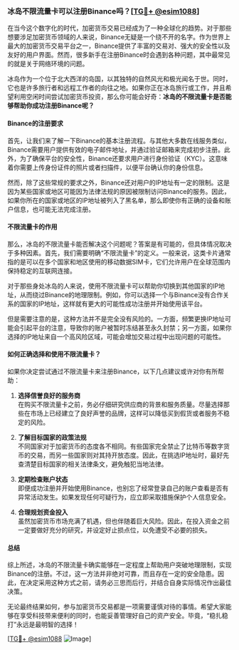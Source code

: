 ### 冰岛不限流量卡可以注册Binance吗？[[TG💪+ @esim1088](https://t.me/s/esim1088)]

在当今这个数字化的时代，加密货币交易已经成为了一种全球化的趋势。对于那些想要涉足加密货币领域的人来说，Binance无疑是一个绕不开的名字。作为世界上最大的加密货币交易平台之一，Binance提供了丰富的交易对、强大的安全性以及友好的用户界面。然而，很多新手在注册Binance时会遇到各种问题，其中最常见的就是关于网络环境的问题。

冰岛作为一个位于北大西洋的岛国，以其独特的自然风光和极光闻名于世。同时，它也是许多旅行者和远程工作者的向往之地。如果你正在冰岛旅行或工作，并且希望利用空闲时间尝试加密货币投资，那么你可能会好奇：**冰岛的不限流量卡是否能够帮助你成功注册Binance呢？**

#### Binance的注册要求

首先，让我们来了解一下Binance的基本注册流程。与其他大多数在线服务类似，Binance需要用户提供有效的电子邮件地址，并通过验证邮箱来完成初步注册。此外，为了确保平台的安全性，Binance还要求用户进行身份验证（KYC）。这意味着你需要上传身份证件的照片或者扫描件，以便平台确认你的身份信息。

然而，除了这些常规的要求之外，Binance还对用户的IP地址有一定的限制。这是因为某些国家或地区可能因为法律法规的原因被限制访问Binance的服务。因此，如果你所在的国家或地区的IP地址被列入了黑名单，那么即使你有正确的设备和账户信息，也可能无法完成注册。

#### 不限流量卡的作用

那么，冰岛的不限流量卡能否解决这个问题呢？答案是有可能的，但具体情况取决于多种因素。首先，我们需要明确“不限流量卡”的定义。一般来说，这类卡片通常指的是可以在多个国家和地区使用的移动数据SIM卡，它们允许用户在全球范围内保持稳定的互联网连接。

对于那些身处冰岛的人来说，使用不限流量卡可以帮助你切换到其他国家的IP地址，从而绕过Binance的地理限制。例如，你可以选择一个与Binance没有合作关系的国家的IP地址，这样就有更大的可能性成功注册并开始使用该平台。

但是需要注意的是，这种方法并不是完全没有风险的。一方面，频繁更换IP地址可能会引起平台的注意，导致你的账户被暂时冻结甚至永久封禁；另一方面，如果你选择的IP地址来自一个高风险区域，可能会增加交易过程中出现问题的可能性。

#### 如何正确选择和使用不限流量卡？

如果你决定尝试通过不限流量卡来注册Binance，以下几点建议或许对你有所帮助：

1. **选择信誉良好的服务商**  
   在购买不限流量卡之前，务必仔细研究供应商的背景和服务质量。尽量选择那些在市场上已经建立了良好声誉的品牌，这样可以降低买到假货或者服务不稳定的风险。

2. **了解目标国家的政策法规**  
   不同国家对于加密货币的态度各不相同。有些国家完全禁止了比特币等数字货币的交易，而另一些国家则对其持开放态度。因此，在挑选IP地址时，最好先查清楚目标国家的相关法律条文，避免触犯当地法律。

3. **定期检查账户状态**  
   即便成功注册并开始使用Binance，也别忘了经常登录自己的账户查看是否有异常活动发生。如果发现任何可疑行为，应立即采取措施保护个人信息安全。

4. **合理规划资金投入**  
   虽然加密货币市场充满了机遇，但也伴随着巨大风险。因此，在投入资金之前一定要做好充分的研究，并设定好止损点位，以免遭受不必要的损失。

#### 总结

综上所述，冰岛的不限流量卡确实能够在一定程度上帮助用户突破地理限制，实现Binance的注册。不过，这一方法并非绝对可靠，而且存在一定的安全隐患。因此，在决定采用这种方式之前，请务必三思而后行，并结合自身实际情况作出最佳决策。

无论最终结果如何，参与加密货币交易都是一项需要谨慎对待的事情。希望大家能够在享受科技带来便利的同时，也能妥善管理好自己的资产安全。毕竟，“稳扎稳打”永远是最明智的选择！

[[TG💪+ @esim1088](https://t.me/s/esim1088) ![Image](https://i.postimg.cc/4NQfJmqS/Snipaste-2025-05-13-00-14-12.png)]